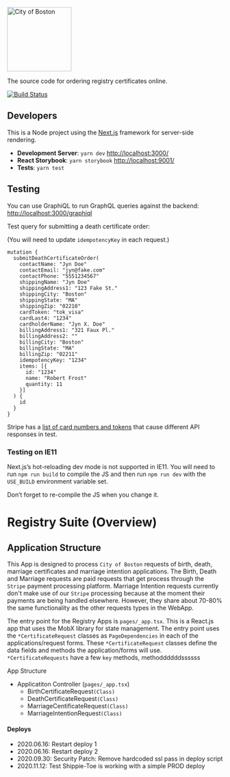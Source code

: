 <img src="https://cloud.githubusercontent.com/assets/9234/19400090/8c20c53c-9222-11e6-937c-02bce55e5301.png" alt="City of Boston" width="150" />

The source code for ordering registry certificates online.

[![Build Status](https://travis-ci.org/CityOfBoston/registry-certs.svg?branch=develop)](https://travis-ci.org/CityOfBoston/registry-certs)

## Developers

This is a Node project using the [Next.js](https://github.com/zeit/next.js/)
framework for server-side rendering.

 * **Development Server**: `yarn dev` <http://localhost:3000/>
 * **React Storybook**: `yarn storybook` <http://localhost:9001/>
 * **Tests**: `yarn test`

 ## Testing

You can use GraphiQL to run GraphQL queries against the backend: <http://localhost:3000/graphiql>

Test query for submitting a death certificate order:

(You will need to update `idempotencyKey` in each request.)

```
mutation {
  submitDeathCertificateOrder(
    contactName: "Jyn Doe"
    contactEmail: "jyn@fake.com"
    contactPhone: "5551234567"
    shippingName: "Jyn Doe"
    shippingAddress1: "123 Fake St."
    shippingCity: "Boston"
    shippingState: "MA"
    shippingZip: "02210"
    cardToken: "tok_visa"
    cardLast4: "1234"
    cardholderName: "Jyn X. Doe"
    billingAddress1: "321 Faux Pl."
    billingAddress2: ""
    billingCity: "Boston"
    billingState: "MA"
    billingZip: "02211"
    idempotencyKey: "1234"
    items: [{
      id: "1234"
      name: "Robert Frost"
      quantity: 11
    }]
  ) {
    id
  } 
}
 ```

Stripe has a [list of card numbers and
tokens](https://stripe.com/docs/testing#cards) that cause different API
responses in test.

### Testing on IE11

Next.js’s hot-reloading dev mode is not supported in IE11. You will need to run
`npm run build` to compile the JS and then run `npm run dev` with the
`USE_BUILD` environment variable set.

Don’t forget to re-compile the JS when you change it.

# Registry Suite (Overview)
## Application Structure

This App is designed to process `City of Boston` requests of birth, death, marriage certificates and marriage intention applications. The Birth, Death and Marriage requests are paid requests that get process through the `Stripe` payment processing platform. Marriage Intention requests currently don't make use of our `Stripe` processing because at the moment their payments are being handled elsewhere. However, they share about 70-80% the same functionality as the other requests types in the WebApp.

The entry point for the Registry Apps is `pages/_app.tsx`. This is a React.js app that uses the MobX library for state management. The entry point uses the `*CertificateRequest` classes as `PageDependencies` in each of the applications/request forms. These `*CertificateRequest` classes define the data fields and methods the application/forms will use. `*CertificateRequests` have a few `key` methods, methoddddddssssss   

App Structure

- Applicatiton Controller (`pages/_app.tsx`)
  - BirthCertificateRequest`(Class)`
  - DeathCertificateRequest`(Class)`
  - MarriageCentificateRequest`(Class)`
  - MarriageIntentionRequest`(Class)`

#### Deploys
- 2020.06.16: Restart deploy 1
- 2020.06.16: Restart deploy 2
- 2020.09.30: Security Patch: Remove hardcoded ssl pass in deploy script
- 2020.11.12: Test Shippie-Toe is working with a simple PROD deploy
